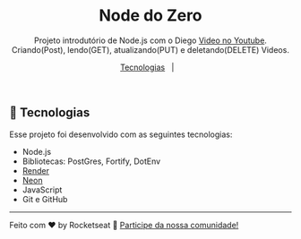 <h1 align="center"> Node do Zero </h1>

<p align="center">
Projeto introdutório de Node.js com o Diego <a href="https://www.youtube.com/watch?v=hHM-hr9q4mo" target="_blank">Video no Youtube</a>.
  Criando(Post), lendo(GET), atualizando(PUT) e deletando(DELETE) Videos.
</p>

<p align="center">
  <a href="#-tecnologias">Tecnologias</a>&nbsp;&nbsp;&nbsp;|&nbsp;&nbsp;&nbsp;
</p>


<br>

## 🚀 Tecnologias

Esse projeto foi desenvolvido com as seguintes tecnologias:

- Node.js
- Bibliotecas: PostGres, Fortify, DotEnv
- <a href="https://dashboard.render.com/" target="_blank">Render</a>
- <a href="https://console.neon.tech/app/projects" target="_blank">Neon</a>
- JavaScript
- Git e GitHub

---

Feito com ♥ by Rocketseat :wave: [Participe da nossa comunidade!](https://discord.gg/rocketseat)
